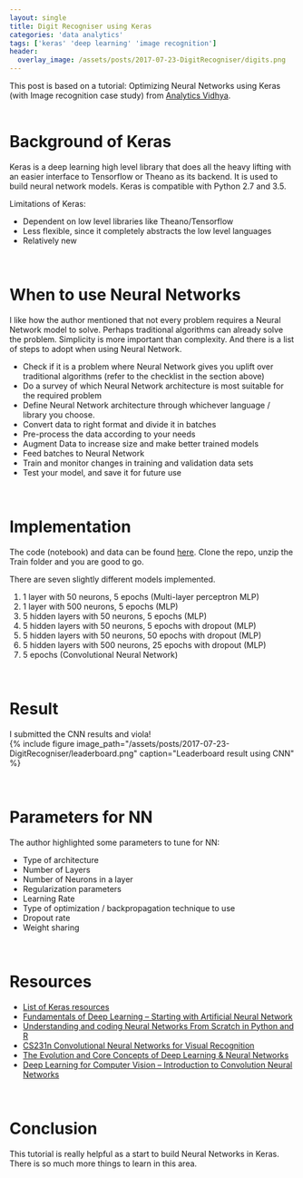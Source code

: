 ```yaml
---
layout: single
title: Digit Recogniser using Keras
categories: 'data analytics'
tags: ['keras' 'deep learning' 'image recognition']
header:
  overlay_image: /assets/posts/2017-07-23-DigitRecogniser/digits.png
---
```


This post is based on a tutorial: Optimizing Neural Networks using Keras (with Image recognition case study) from [Analytics Vidhya](https://www.analyticsvidhya.com/blog/2016/10/tutorial-optimizing-neural-networks-using-keras-with-image-recognition-case-study/). <br />
<br />
<!--{% include toc icon="gears" title="Contents" %}-->

# Background of Keras
Keras is a deep learning high level library that does all the heavy lifting with an easier interface to Tensorflow or Theano as its backend. It 
is used to build neural network models. Keras is compatible with Python 2.7 and 3.5. <br />

Limitations of Keras: <br />
- Dependent on low level libraries like Theano/Tensorflow
- Less flexible, since it completely abstracts the low level languages
- Relatively new

<br />

# When to use Neural Networks
I like how the author mentioned that not every problem requires a Neural Network model to solve. Perhaps traditional algorithms can already solve
the problem. Simplicity is more important than complexity. And there is a list of steps to adopt when using Neural Network. <br />

- Check if it is a problem where Neural Network gives you uplift over traditional algorithms (refer to the checklist in the section above)
- Do a survey of which Neural Network architecture is most suitable for the required problem
- Define Neural Network architecture through whichever language / library you choose.
- Convert data to right format and divide it in batches
- Pre-process the data according to your needs
- Augment Data to increase size and make better trained models
- Feed batches to Neural Network
- Train and monitor changes in training and validation data sets
- Test your model, and save it for future use

<br />

# Implementation
The code (notebook) and data can be found [here](https://github.com/keelezibel/DigitRecogniser). Clone the repo, unzip the Train folder
and you are good to go.<br />

There are seven slightly different models implemented. 
1. 1 layer with 50 neurons, 5 epochs (Multi-layer perceptron MLP)
2. 1 layer with 500 neurons, 5 epochs (MLP)
3. 5 hidden layers with 50 neurons, 5 epochs (MLP)
4. 5 hidden layers with 50 neurons, 5 epochs with dropout (MLP)
5. 5 hidden layers with 50 neurons, 50 epochs with dropout (MLP)
6. 5 hidden layers with 500 neurons, 25 epochs with dropout (MLP)
7. 5 epochs (Convolutional Neural Network)

<br />

# Result
I submitted the CNN results and viola! <br />
{% include figure image_path="/assets/posts/2017-07-23-DigitRecogniser/leaderboard.png" caption="Leaderboard result using CNN" %} 

<br />

# Parameters for NN
The author highlighted some parameters to tune for NN:
- Type of architecture
- Number of Layers
- Number of Neurons in a layer
- Regularization parameters
- Learning Rate
- Type of optimization / backpropagation technique to use
- Dropout rate
- Weight sharing

<br />

# Resources
- [List of Keras resources](https://github.com/fchollet/keras-resources)
- [Fundamentals of Deep Learning – Starting with Artificial Neural Network](https://www.analyticsvidhya.com/blog/2016/03/introduction-deep-learning-fundamentals-neural-networks/)
- [Understanding and coding Neural Networks From Scratch in Python and R](https://www.analyticsvidhya.com/blog/2017/05/neural-network-from-scratch-in-python-and-r/)
- [CS231n Convolutional Neural Networks for Visual Recognition](http://cs231n.github.io/neural-networks-3/#baby)
- [The Evolution and Core Concepts of Deep Learning & Neural Networks](https://www.analyticsvidhya.com/blog/2016/08/evolution-core-concepts-deep-learning-neural-networks/)
- [Deep Learning for Computer Vision – Introduction to Convolution Neural Networks](https://www.analyticsvidhya.com/blog/2016/04/deep-learning-computer-vision-introduction-convolution-neural-networks/)

<br />

# Conclusion
This tutorial is really helpful as a start to build Neural Networks in Keras. There is so much more things to learn in this area.